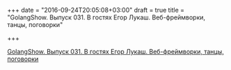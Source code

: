 +++
date = "2016-09-24T20:05:08+03:00"
draft = true
title = "GolangShow. Выпуск 031. В гостях Егор Лукаш. Веб-фреймворки, танцы, поговорки"

+++

<p><a href="http://golangshow.com/episode/2015/11-26-031/">GolangShow. Выпуск 031. В гостях Егор Лукаш. Веб-фреймворки, танцы, поговорки</a></p>

